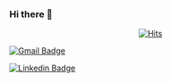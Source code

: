 ### Hi there 👋

<div align=center>

[![Hits](https://hits.seeyoufarm.com/api/count/incr/badge.svg?url=https%3A%2F%2Fgithub.com%2Fjoonhankim&count_bg=%2379C83D&title_bg=%23555555&icon=&icon_color=%23E7E7E7&title=hits&edge_flat=false)](https://hits.seeyoufarm.com)

  </div>

[![Gmail Badge](https://img.shields.io/badge/Gmail-d14836?style=flat-square&logo=Gmail&logoColor=white&link=mailto:erickim4525@gmail.com)](mailto:erickim4525@gmail.com)

[![Linkedin Badge](https://img.shields.io/badge/-LinkedIn-blue?style=flat-square&logo=Linkedin&logoColor=white&link=https://https://www.linkedin.com/in/%EC%A4%80%ED%95%9C-%EA%B9%80-3327881a4/)](https://www.linkedin.com/in/%EC%A4%80%ED%95%9C-%EA%B9%80-3327881a4/)
	
